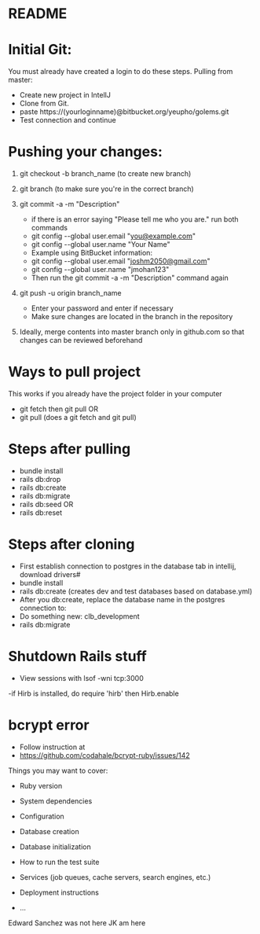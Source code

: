 # README

# Initial Git:
You must already have created a login to do these steps.
Pulling from master:
- Create new project in IntellJ
- Clone from Git.
- paste https://(yourloginname)@bitbucket.org/yeupho/golems.git
- Test connection and continue 

# Pushing your changes:
1. git checkout -b branch_name (to create new branch)
2. git branch (to make sure you're in the correct branch)
3. git commit -a -m "Description"
    * if there is an error saying "Please tell me who you are." run both commands
    * git config --global user.email "you@example.com"
    * git config --global user.name "Your Name"
    * Example using BitBucket information:
    * git config --global user.email "joshm2050@gmail.com"
    * git config --global user.name "jmohan123"
    * Then run the git commit -a -m "Description" command again
4. git push -u origin branch_name
    * Enter your password and enter if necessary
    * Make sure changes are located in the branch in the repository

5. Ideally, merge contents into master branch only in github.com so that changes can be reviewed beforehand

# Ways to pull project 
This works if you already have the project folder in your computer
- git fetch then git pull
OR
- git pull (does a git fetch and git pull) 

# Steps after pulling
- bundle install
- rails db:drop
- rails db:create
- rails db:migrate
- rails db:seed 
OR
- rails db:reset

# Steps after cloning
- First establish connection to postgres in the database tab in intellij, download drivers#
- bundle install
- rails db:create (creates dev and test databases based on database.yml)
- After you db:create, replace the database name in the postgres connection to:
- Do something new: clb_development
- rails db:migrate


# Shutdown Rails stuff
- View sessions with lsof -wni tcp:3000

-if Hirb is installed, do require 'hirb' then Hirb.enable

# bcrypt error
- Follow instruction at 
- https://github.com/codahale/bcrypt-ruby/issues/142

Things you may want to cover:

* Ruby version

* System dependencies

* Configuration

* Database creation

* Database initialization

* How to run the test suite

* Services (job queues, cache servers, search engines, etc.)

* Deployment instructions

* ...


Edward Sanchez was not here
JK am here
